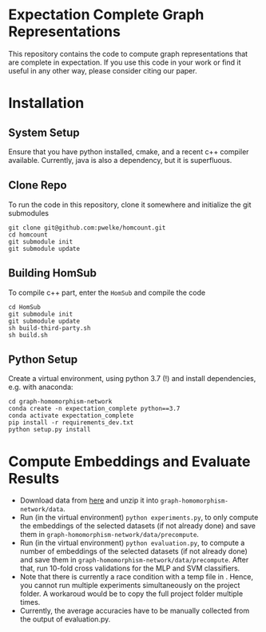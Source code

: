 # Expectation Complete Graph Representations

This repository contains the code to compute graph representations that are complete in expectation. If you use this code in your work or find it useful in any other way, please consider citing our paper.

# Installation

## System Setup
Ensure that you have python installed, cmake, and a recent c++ compiler available.
Currently, java is also a dependency, but it is superfluous.

## Clone Repo

To run the code in this repository, clone it somewhere and initialize the git submodules
```
git clone git@github.com:pwelke/homcount.git
cd homcount
git submodule init
git submodule update
```

## Building HomSub

To compile c++ part, enter the `HomSub` and compile the code

```
cd HomSub
git submodule init
git submodule update
sh build-third-party.sh
sh build.sh
```

## Python Setup

Create a virtual environment, using python 3.7 (!) and install dependencies, e.g. with anaconda:

```
cd graph-homomorphism-network
conda create -n expectation_complete python==3.7
conda activate expectation_complete
pip install -r requirements_dev.txt
python setup.py install
```

# Compute Embeddings and Evaluate Results

- Download data from [here](https://drive.google.com/file/d/15w7UyqG_MjCqdRL2fA87m7-vanjddKNh/view?usp=sharing) and unzip it into `graph-homomorphism-network/data`.
- Run (in the virtual environment) `python experiments.py`, to only compute the embeddings of the selected datasets (if not already done) and save them in `graph-homomorphism-network/data/precompute`.
- Run (in the virtual environment) `python evaluation.py`, to compute a number of embeddings of the selected datasets (if not already done) and save them in `graph-homomorphism-network/data/precompute`. After that, run 10-fold cross validations for the MLP and SVM classifiers. 
- Note that there is currently a race condition with a temp file in . Hence, you cannot run multiple experiments simultaneously on the project folder. A workaroud would be to copy the full project folder multiple times.
- Currently, the average accuracies have to be manually collected from the output of evaluation.py.






